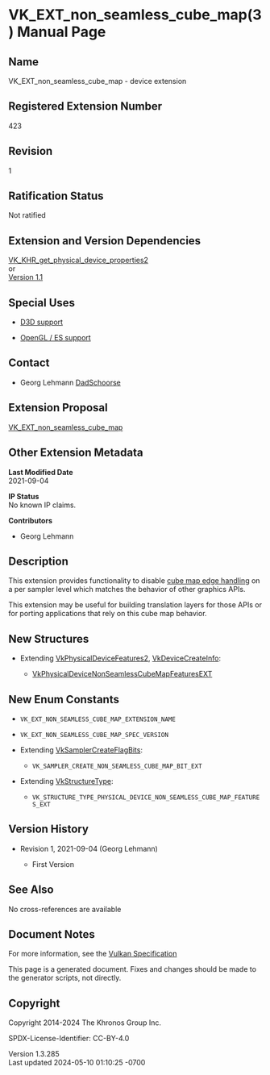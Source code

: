 # VK_EXT_non_seamless_cube_map(3) Manual Page

## Name

VK_EXT_non_seamless_cube_map - device extension



## <a href="#_registered_extension_number" class="anchor"></a>Registered Extension Number

423

## <a href="#_revision" class="anchor"></a>Revision

1

## <a href="#_ratification_status" class="anchor"></a>Ratification Status

Not ratified

## <a href="#_extension_and_version_dependencies" class="anchor"></a>Extension and Version Dependencies

[VK_KHR_get_physical_device_properties2](https://registry.khronos.org/vulkan/specs/1.3-extensions/man/html/VK_KHR_get_physical_device_properties2.html)  
or  
[Version 1.1](#versions-1.1)  

## <a href="#_special_uses" class="anchor"></a>Special Uses

- <a
  href="https://registry.khronos.org/vulkan/specs/1.3-extensions/html/vkspec.html#extendingvulkan-compatibility-specialuse"
  target="_blank" rel="noopener">D3D support</a>

- <a
  href="https://registry.khronos.org/vulkan/specs/1.3-extensions/html/vkspec.html#extendingvulkan-compatibility-specialuse"
  target="_blank" rel="noopener">OpenGL / ES support</a>

## <a href="#_contact" class="anchor"></a>Contact

- Georg Lehmann <a
  href="https://github.com/KhronosGroup/Vulkan-Docs/issues/new?body=%5BVK_EXT_non_seamless_cube_map%5D%20@DadSchoorse%0A*Here%20describe%20the%20issue%20or%20question%20you%20have%20about%20the%20VK_EXT_non_seamless_cube_map%20extension*"
  target="_blank" rel="nofollow noopener"><em></em>DadSchoorse</a>

## <a href="#_extension_proposal" class="anchor"></a>Extension Proposal

[VK_EXT_non_seamless_cube_map](https://github.com/KhronosGroup/Vulkan-Docs/tree/main/proposals/VK_EXT_non_seamless_cube_map.adoc)

## <a href="#_other_extension_metadata" class="anchor"></a>Other Extension Metadata

**Last Modified Date**  
2021-09-04

**IP Status**  
No known IP claims.

**Contributors**  
- Georg Lehmann

## <a href="#_description" class="anchor"></a>Description

This extension provides functionality to disable <a
href="https://registry.khronos.org/vulkan/specs/1.3-extensions/html/vkspec.html#textures-cubemapedge"
target="_blank" rel="noopener">cube map edge handling</a> on a per
sampler level which matches the behavior of other graphics APIs.

This extension may be useful for building translation layers for those
APIs or for porting applications that rely on this cube map behavior.

## <a href="#_new_structures" class="anchor"></a>New Structures

- Extending [VkPhysicalDeviceFeatures2](https://registry.khronos.org/vulkan/specs/1.3-extensions/man/html/VkPhysicalDeviceFeatures2.html),
  [VkDeviceCreateInfo](https://registry.khronos.org/vulkan/specs/1.3-extensions/man/html/VkDeviceCreateInfo.html):

  - [VkPhysicalDeviceNonSeamlessCubeMapFeaturesEXT](https://registry.khronos.org/vulkan/specs/1.3-extensions/man/html/VkPhysicalDeviceNonSeamlessCubeMapFeaturesEXT.html)

## <a href="#_new_enum_constants" class="anchor"></a>New Enum Constants

- `VK_EXT_NON_SEAMLESS_CUBE_MAP_EXTENSION_NAME`

- `VK_EXT_NON_SEAMLESS_CUBE_MAP_SPEC_VERSION`

- Extending [VkSamplerCreateFlagBits](https://registry.khronos.org/vulkan/specs/1.3-extensions/man/html/VkSamplerCreateFlagBits.html):

  - `VK_SAMPLER_CREATE_NON_SEAMLESS_CUBE_MAP_BIT_EXT`

- Extending [VkStructureType](https://registry.khronos.org/vulkan/specs/1.3-extensions/man/html/VkStructureType.html):

  - `VK_STRUCTURE_TYPE_PHYSICAL_DEVICE_NON_SEAMLESS_CUBE_MAP_FEATURES_EXT`

## <a href="#_version_history" class="anchor"></a>Version History

- Revision 1, 2021-09-04 (Georg Lehmann)

  - First Version

## <a href="#_see_also" class="anchor"></a>See Also

No cross-references are available

## <a href="#_document_notes" class="anchor"></a>Document Notes

For more information, see the <a
href="https://registry.khronos.org/vulkan/specs/1.3-extensions/html/vkspec.html#VK_EXT_non_seamless_cube_map"
target="_blank" rel="noopener">Vulkan Specification</a>

This page is a generated document. Fixes and changes should be made to
the generator scripts, not directly.

## <a href="#_copyright" class="anchor"></a>Copyright

Copyright 2014-2024 The Khronos Group Inc.

SPDX-License-Identifier: CC-BY-4.0

Version 1.3.285  
Last updated 2024-05-10 01:10:25 -0700
